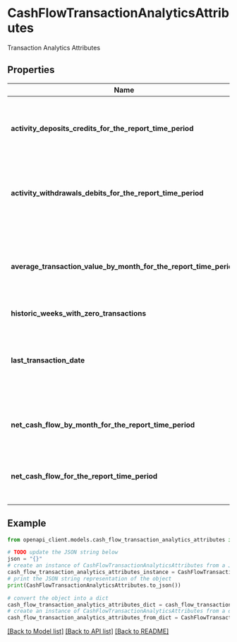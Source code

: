 # CashFlowTransactionAnalyticsAttributes

Transaction Analytics Attributes

## Properties

Name | Type | Description | Notes
------------ | ------------- | ------------- | -------------
**activity_deposits_credits_for_the_report_time_period** | [**List[CashFlowActivityDepositsCredits]**](CashFlowActivityDepositsCredits.md) | List of all deposit transactions posted to the account during the report period | 
**activity_withdrawals_debits_for_the_report_time_period** | [**List[CashFlowActivityWithdrawalsDebits]**](CashFlowActivityWithdrawalsDebits.md) | List of all withdrawal transactions posted to the account during the report period | 
**average_transaction_value_by_month_for_the_report_time_period** | [**List[ObbDateRangeAndAmount]**](ObbDateRangeAndAmount.md) | Average value of transactions during periods in the report. Values may be positive or negative | 
**historic_weeks_with_zero_transactions** | [**CashFlowNumWeeksZeros**](CashFlowNumWeeksZeros.md) |  | [optional] 
**last_transaction_date** | [**List[CashFlowTransactionAnalyticsAttributesLastTransactionDateInner]**](CashFlowTransactionAnalyticsAttributesLastTransactionDateInner.md) | Latest posted transaction(s) to the account. May be more than one if they share the same timestamp | [optional] 
**net_cash_flow_by_month_for_the_report_time_period** | [**List[ObbDateRangeAndAmount]**](ObbDateRangeAndAmount.md) | Net cash flow for each month during the report period | [optional] 
**net_cash_flow_for_the_report_time_period** | **float** | Net cash flow during the report period (may be positive or negative) | [optional] 

## Example

```python
from openapi_client.models.cash_flow_transaction_analytics_attributes import CashFlowTransactionAnalyticsAttributes

# TODO update the JSON string below
json = "{}"
# create an instance of CashFlowTransactionAnalyticsAttributes from a JSON string
cash_flow_transaction_analytics_attributes_instance = CashFlowTransactionAnalyticsAttributes.from_json(json)
# print the JSON string representation of the object
print(CashFlowTransactionAnalyticsAttributes.to_json())

# convert the object into a dict
cash_flow_transaction_analytics_attributes_dict = cash_flow_transaction_analytics_attributes_instance.to_dict()
# create an instance of CashFlowTransactionAnalyticsAttributes from a dict
cash_flow_transaction_analytics_attributes_from_dict = CashFlowTransactionAnalyticsAttributes.from_dict(cash_flow_transaction_analytics_attributes_dict)
```
[[Back to Model list]](../README.md#documentation-for-models) [[Back to API list]](../README.md#documentation-for-api-endpoints) [[Back to README]](../README.md)


